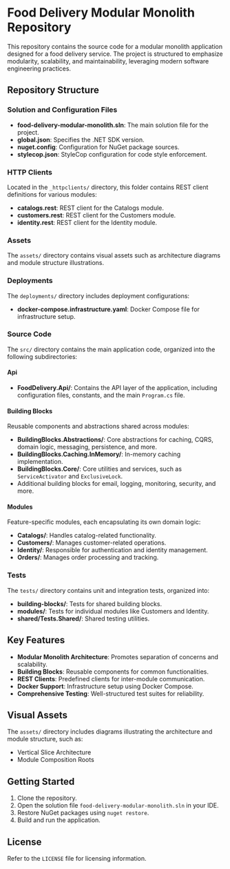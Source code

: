 # Food Delivery Modular Monolith Repository

This repository contains the source code for a modular monolith application designed for a food delivery service. The project is structured to emphasize modularity, scalability, and maintainability, leveraging modern software engineering practices.

## Repository Structure

### Solution and Configuration Files

- **food-delivery-modular-monolith.sln**: The main solution file for the project.
- **global.json**: Specifies the .NET SDK version.
- **nuget.config**: Configuration for NuGet package sources.
- **stylecop.json**: StyleCop configuration for code style enforcement.

### HTTP Clients

Located in the `_httpclients/` directory, this folder contains REST client definitions for various modules:

- **catalogs.rest**: REST client for the Catalogs module.
- **customers.rest**: REST client for the Customers module.
- **identity.rest**: REST client for the Identity module.

### Assets

The `assets/` directory contains visual assets such as architecture diagrams and module structure illustrations.

### Deployments

The `deployments/` directory includes deployment configurations:

- **docker-compose.infrastructure.yaml**: Docker Compose file for infrastructure setup.

### Source Code

The `src/` directory contains the main application code, organized into the following subdirectories:

#### Api

- **FoodDelivery.Api/**: Contains the API layer of the application, including configuration files, constants, and the main `Program.cs` file.

#### Building Blocks

Reusable components and abstractions shared across modules:

- **BuildingBlocks.Abstractions/**: Core abstractions for caching, CQRS, domain logic, messaging, persistence, and more.
- **BuildingBlocks.Caching.InMemory/**: In-memory caching implementation.
- **BuildingBlocks.Core/**: Core utilities and services, such as `ServiceActivator` and `ExclusiveLock`.
- Additional building blocks for email, logging, monitoring, security, and more.

#### Modules

Feature-specific modules, each encapsulating its own domain logic:

- **Catalogs/**: Handles catalog-related functionality.
- **Customers/**: Manages customer-related operations.
- **Identity/**: Responsible for authentication and identity management.
- **Orders/**: Manages order processing and tracking.

### Tests

The `tests/` directory contains unit and integration tests, organized into:

- **building-blocks/**: Tests for shared building blocks.
- **modules/**: Tests for individual modules like Customers and Identity.
- **shared/Tests.Shared/**: Shared testing utilities.

## Key Features

- **Modular Monolith Architecture**: Promotes separation of concerns and scalability.
- **Building Blocks**: Reusable components for common functionalities.
- **REST Clients**: Predefined clients for inter-module communication.
- **Docker Support**: Infrastructure setup using Docker Compose.
- **Comprehensive Testing**: Well-structured test suites for reliability.

## Visual Assets

The `assets/` directory includes diagrams illustrating the architecture and module structure, such as:

- Vertical Slice Architecture
- Module Composition Roots

## Getting Started

1. Clone the repository.
2. Open the solution file `food-delivery-modular-monolith.sln` in your IDE.
3. Restore NuGet packages using `nuget restore`.
4. Build and run the application.

## License

Refer to the `LICENSE` file for licensing information.

